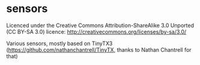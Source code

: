 # sensors

Licenced under the Creative Commons Attribution-ShareAlike 3.0 Unported (CC BY-SA 3.0) licence: 
http://creativecommons.org/licenses/by-sa/3.0/

Various sensors, mostly based on TinyTX3 (https://github.com/nathanchantrell/TinyTX, thanks to Nathan Chantrell for that)
